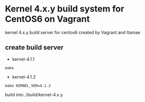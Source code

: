 # Kernel 4.x.y build system for CentOS6 on Vagrant

kernel 4.x.y build server for centos6 created by Vagrant and Itamae

## create build server

- kernel-4.1.1

```
make
```

- kernel-4.1.2

```
make KERNEL_VER=4.1.2
```

build into ./build/kernel-4.x.y
